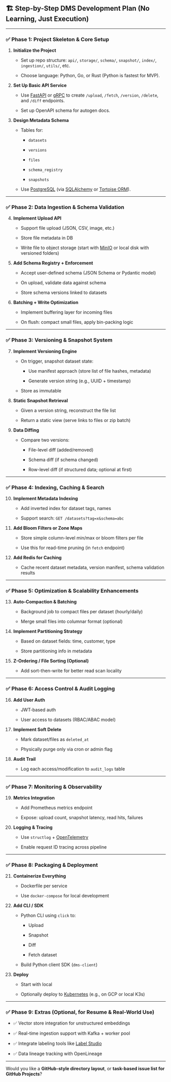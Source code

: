 
## 🏗️ Step-by-Step DMS Development Plan (No Learning, Just Execution)

---

### ✅ **Phase 1: Project Skeleton & Core Setup**

1. **Initialize the Project**
    
    - Set up repo structure: `api/`, `storage/`, `schema/`, `snapshot/`, `index/`, `ingestion/`, `utils/`, etc.
        
    - Choose language: Python, Go, or Rust (Python is fastest for MVP).
        
2. **Set Up Basic API Service**
    
    - Use [FastAPI](https://chatgpt.com/c/w) or [gRPC](https://chatgpt.com/c/w) to create `/upload`, `/fetch`, `/version`, `/delete`, and `/diff` endpoints.
        
    - Set up OpenAPI schema for autogen docs.
        
3. **Design Metadata Schema**
    
    - Tables for:
        
        - `datasets`
            
        - `versions`
            
        - `files`
            
        - `schema_registry`
            
        - `snapshots`
            
    - Use [PostgreSQL](https://chatgpt.com/c/w) (via [SQLAlchemy](https://chatgpt.com/c/w) or [Tortoise ORM](https://chatgpt.com/c/w)).
        

---

### ✅ **Phase 2: Data Ingestion & Schema Validation**

4. **Implement Upload API**
    
    - Support file upload (JSON, CSV, image, etc.)
        
    - Store file metadata in DB
        
    - Write file to object storage (start with [MinIO](https://chatgpt.com/c/w) or local disk with versioned folders)
        
5. **Add Schema Registry + Enforcement**
    
    - Accept user-defined schema (JSON Schema or Pydantic model)
        
    - On upload, validate data against schema
        
    - Store schema versions linked to datasets
        
6. **Batching + Write Optimization**
    
    - Implement buffering layer for incoming files
        
    - On flush: compact small files, apply bin-packing logic
        

---

### ✅ **Phase 3: Versioning & Snapshot System**

7. **Implement Versioning Engine**
    
    - On trigger, snapshot dataset state:
        
        - Use manifest approach (store list of file hashes, metadata)
            
        - Generate version string (e.g., UUID + timestamp)
            
    - Store as immutable
        
8. **Static Snapshot Retrieval**
    
    - Given a version string, reconstruct the file list
        
    - Return a static view (serve links to files or zip batch)
        
9. **Data Diffing**
    
    - Compare two versions:
        
        - File-level diff (added/removed)
            
        - Schema diff (if schema changed)
            
        - Row-level diff (if structured data; optional at first)
            

---

### ✅ **Phase 4: Indexing, Caching & Search**

10. **Implement Metadata Indexing**
    
    - Add inverted index for dataset tags, names
        
    - Support search: `GET /datasets?tag=x&schema=abc`
        
11. **Add Bloom Filters or Zone Maps**
    
    - Store simple column-level min/max or bloom filters per file
        
    - Use this for read-time pruning (in `fetch` endpoint)
        
12. **Add Redis for Caching**
    
    - Cache recent dataset metadata, version manifest, schema validation results
        

---

### ✅ **Phase 5: Optimization & Scalability Enhancements**

13. **Auto-Compaction & Batching**
    
    - Background job to compact files per dataset (hourly/daily)
        
    - Merge small files into columnar format (optional)
        
14. **Implement Partitioning Strategy**
    
    - Based on dataset fields: time, customer, type
        
    - Store partitioning info in metadata
        
15. **Z-Ordering / File Sorting (Optional)**
    
    - Add sort-then-write for better read scan locality
        

---

### ✅ **Phase 6: Access Control & Audit Logging**

16. **Add User Auth**
    
    - JWT-based auth
        
    - User access to datasets (RBAC/ABAC model)
        
17. **Implement Soft Delete**
    
    - Mark dataset/files as `deleted_at`
        
    - Physically purge only via cron or admin flag
        
18. **Audit Trail**
    
    - Log each access/modification to `audit_logs` table
        

---

### ✅ **Phase 7: Monitoring & Observability**

19. **Metrics Integration**
    
    - Add Prometheus metrics endpoint
        
    - Expose: upload count, snapshot latency, read hits, failures
        
20. **Logging & Tracing**
    
    - Use `structlog` + [OpenTelemetry](https://chatgpt.com/c/w)
        
    - Enable request ID tracing across pipeline
        

---

### ✅ **Phase 8: Packaging & Deployment**

21. **Containerize Everything**
    
    - Dockerfile per service
        
    - Use `docker-compose` for local development
        
22. **Add CLI / SDK**
    
    - Python CLI using `click` to:
        
        - Upload
            
        - Snapshot
            
        - Diff
            
        - Fetch dataset
            
    - Build Python client SDK (`dms-client`)
        
23. **Deploy**
    
    - Start with local
        
    - Optionally deploy to [Kubernetes](https://chatgpt.com/c/w) (e.g., on GCP or local K3s)
        

---

### ✅ **Phase 9: Extras (Optional, for Resume & Real-World Use)**

- ✅ Vector store integration for unstructured embeddings
    
- ✅ Real-time ingestion support with Kafka + worker pool
    
- ✅ Integrate labeling tools like [Label Studio](https://chatgpt.com/c/w)
    
- ✅ Data lineage tracking with OpenLineage
    

---

Would you like a **GitHub-style directory layout**, or **task-based issue list for GitHub Projects**?